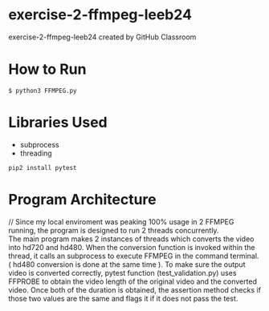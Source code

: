 # exercise-2-ffmpeg-leeb24
exercise-2-ffmpeg-leeb24 created by GitHub Classroom

# How to Run 
  ```
  $ python3 FFMPEG.py 
  ```
# Libraries Used 
- subprocess <br />
- threading <br />
```
pip2 install pytest
```
# Program Architecture 
  // Since my local enviroment was peaking 100% usage in 2 FFMPEG running, the program is designed to run 2 threads      concurrently. <br />
The main program makes 2 instances of threads which converts the video into hd720 and hd480. When the conversion function is invoked within the thread, it calls an subprocess to execute FFMPEG in the command terminal. ( hd480 conversion is done at the same time ). To make sure the output video is converted correctly, pytest function (test_validation.py) uses FFPROBE to obtain the video length of the original video and the converted video. Once both of the duration is obtained, the assertion method checks if those two values are the same and flags it if it does not pass the test.
